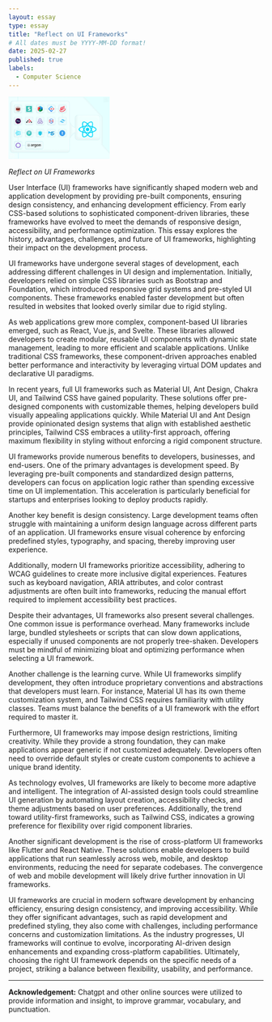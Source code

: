 ```yaml
---
layout: essay
type: essay
title: "Reflect on UI Frameworks"
# All dates must be YYYY-MM-DD format!
date: 2025-02-27
published: true
labels:
  - Computer Science
---
```


<img width="200px" class="rounded float-start pe-4" src="../img/17 Best React UI Frameworks for 2024-20240821120845638.webp">

*Reflect on UI Frameworks*

User Interface (UI) frameworks have significantly shaped modern web and application development by providing pre-built components, ensuring design consistency, and enhancing development efficiency. From early CSS-based solutions to sophisticated component-driven libraries, these frameworks have evolved to meet the demands of responsive design, accessibility, and performance optimization. This essay explores the history, advantages, challenges, and future of UI frameworks, highlighting their impact on the development process.

UI frameworks have undergone several stages of development, each addressing different challenges in UI design and implementation. Initially, developers relied on simple CSS libraries such as Bootstrap and Foundation, which introduced responsive grid systems and pre-styled UI components. These frameworks enabled faster development but often resulted in websites that looked overly similar due to rigid styling.

As web applications grew more complex, component-based UI libraries emerged, such as React, Vue.js, and Svelte. These libraries allowed developers to create modular, reusable UI components with dynamic state management, leading to more efficient and scalable applications. Unlike traditional CSS frameworks, these component-driven approaches enabled better performance and interactivity by leveraging virtual DOM updates and declarative UI paradigms.

In recent years, full UI frameworks such as Material UI, Ant Design, Chakra UI, and Tailwind CSS have gained popularity. These solutions offer pre-designed components with customizable themes, helping developers build visually appealing applications quickly. While Material UI and Ant Design provide opinionated design systems that align with established aesthetic principles, Tailwind CSS embraces a utility-first approach, offering maximum flexibility in styling without enforcing a rigid component structure.

UI frameworks provide numerous benefits to developers, businesses, and end-users. One of the primary advantages is development speed. By leveraging pre-built components and standardized design patterns, developers can focus on application logic rather than spending excessive time on UI implementation. This acceleration is particularly beneficial for startups and enterprises looking to deploy products rapidly.

Another key benefit is design consistency. Large development teams often struggle with maintaining a uniform design language across different parts of an application. UI frameworks ensure visual coherence by enforcing predefined styles, typography, and spacing, thereby improving user experience.

Additionally, modern UI frameworks prioritize accessibility, adhering to WCAG guidelines to create more inclusive digital experiences. Features such as keyboard navigation, ARIA attributes, and color contrast adjustments are often built into frameworks, reducing the manual effort required to implement accessibility best practices.

Despite their advantages, UI frameworks also present several challenges. One common issue is performance overhead. Many frameworks include large, bundled stylesheets or scripts that can slow down applications, especially if unused components are not properly tree-shaken. Developers must be mindful of minimizing bloat and optimizing performance when selecting a UI framework.

Another challenge is the learning curve. While UI frameworks simplify development, they often introduce proprietary conventions and abstractions that developers must learn. For instance, Material UI has its own theme customization system, and Tailwind CSS requires familiarity with utility classes. Teams must balance the benefits of a UI framework with the effort required to master it.

Furthermore, UI frameworks may impose design restrictions, limiting creativity. While they provide a strong foundation, they can make applications appear generic if not customized adequately. Developers often need to override default styles or create custom components to achieve a unique brand identity.

As technology evolves, UI frameworks are likely to become more adaptive and intelligent. The integration of AI-assisted design tools could streamline UI generation by automating layout creation, accessibility checks, and theme adjustments based on user preferences. Additionally, the trend toward utility-first frameworks, such as Tailwind CSS, indicates a growing preference for flexibility over rigid component libraries.

Another significant development is the rise of cross-platform UI frameworks like Flutter and React Native. These solutions enable developers to build applications that run seamlessly across web, mobile, and desktop environments, reducing the need for separate codebases. The convergence of web and mobile development will likely drive further innovation in UI frameworks.

UI frameworks are crucial in modern software development by enhancing efficiency, ensuring design consistency, and improving accessibility. While they offer significant advantages, such as rapid development and predefined styling, they also come with challenges, including performance concerns and customization limitations. As the industry progresses, UI frameworks will continue to evolve, incorporating AI-driven design enhancements and expanding cross-platform capabilities. Ultimately, choosing the right UI framework depends on the specific needs of a project, striking a balance between flexibility, usability, and performance.

---

**Acknowledgement:** Chatgpt and other online sources were utilized to provide information and insight, to improve grammar, vocabulary, and punctuation. 
